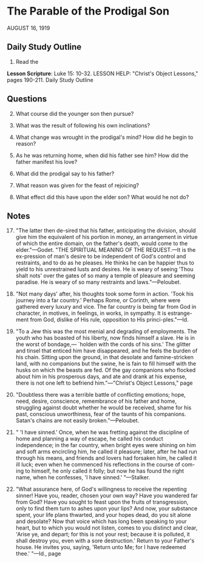 # The Parable of the Prodigal Son
AUGUST 16, 1919

## Daily Study Outline

1. Read the

**Lesson Scripture**: Luke 15: 10-32. LESSON HELP: "Christ's Object Lessons," pages 190-211. Daily Study Outline

## Questions

2. What course did the younger son then pursue? 

3. What was the result of following his own inclinations? 

5. What change was wrought in the prodigal's mind? How did he begin to reason? 

8. As he was returning home, when did his father see him? How did the father manifest his love? 

9. What did the prodigal say to his father? 

11. What reason was given for the feast of rejoicing? 

15. What effect did this have upon the elder son? What would he not do? 

## Notes

17. "The latter then de-sired that his father, anticipating the division, should give him the equivalent of his portion in money, an arrangement in virtue of which the entire domain, on the father's death, would come to the elder."—Godet. "THE SPIRITUAL MEANING OF THE REQUEST.—It is the ex-pression of man's desire to be independent of God's control and restraints, and to do as he pleases. He thinks he can be happier thus to yield to his unrestrained lusts and desires. He is weary of seeing 'Thou shalt nots' over the gates of so many a temple of pleasure and seeming paradise. He is weary of so many restraints and laws."—Peloubet.

2. "Not many days' after, his thoughts took some form in action. 'Took his journey into a far country.' Perhaps Rome, or Corinth, where were gathered every luxury and vice. The far country is being far from God in character, in motives, in feelings, in works, in sympathy. It is estrange-ment from God, dislike of His rule, opposition to His princi-ples."—Id.

3. "To a Jew this was the most menial and degrading of employments. The youth who has boasted of his liberty, now finds himself a slave. He is in the worst of bondage,— `holden with the cords of his sins.' The glitter and tinsel that enticed him have disappeared, and he feels the burden of his chain. Sitting upon the ground, in that desolate and famine-stricken land, with no companions but the swine, he is fain to fill himself with the husks on which the beasts are fed. Of the gay companions who flocked about him in his prosperous days, and ate and drank at his expense, there is not one left to befriend him."—"Christ's Object Lessons," page

5. "Doubtless there was a terrible battle of conflicting emotions; hope, need, desire, conscience, remembrance of his father and home, struggling against doubt whether he would be received, shame for his past, conscious unworthiness, fear of the taunts of his companions. Satan's chains are not easily broken."—Peloubet.

6. " 'I have sinned.' Once, when he was fretting against the discipline of home and planning a way of escape, he called his conduct independence; in the far country, when bright eyes were shining on him and soft arms encircling him, he called it pleasure; later, after he had run through his means, and friends and lovers had forsaken him, he called it ill luck; even when he commenced his reflections in the course of com-ing to himself, he only called it folly; but now he has found the right name, when he confesses, 'I have sinned.' "—Stalker.

8. "What assurance here, of God's willingness to receive the repenting sinner! Have you, reader, chosen your own way? Have you wandered far from God? Have you sought to feast upon the fruits of transgression, only to find them turn to ashes upon your lips? And now, your substance spent, your life plans thwarted, and your hopes dead, do you sit alone and desolate? Now that voice which has long been speaking to your heart, but to which you would not listen, comes to you distinct and clear, 'Arise ye, and depart; for this is not your rest; because it is polluted, it shall destroy you, even with a sore destruction.' Return to your Father's house. He invites you, saying, 'Return unto Me; for I have redeemed thee.' "—Id., page
